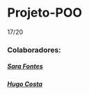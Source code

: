 # Projeto-POO

17/20

### Colaboradores:
##### [Sara Fontes](https://github.com/Sarafont)
##### [Hugo Costa](https://github.com/Hugocrc)
